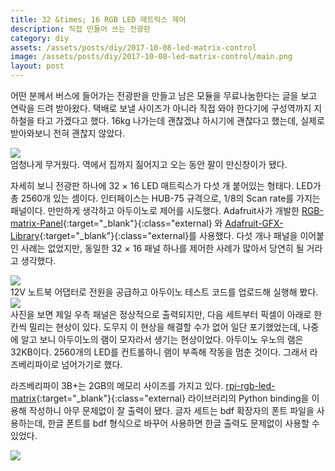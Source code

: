 ```yaml
---
title: 32 &times; 16 RGB LED 매트릭스 제어
description: 직접 만들어 쓰는 전광판
category: diy
assets: /assets/posts/diy/2017-10-08-led-matrix-control
image: /assets/posts/diy/2017-10-08-led-matrix-control/main.png
layout: post
---
```


어떤 분께서 버스에 들어가는 전광판을 만들고 남은 모듈을 무료나눔한다는 글을 보고 연락을 드려 받아왔다. 택배로 보낼 사이즈가 아니라 직접 와야 한다기에 구성역까지 지하철을 타고 가겠다고 했다. 16kg 나가는데 괜찮겠냐 하시기에 괜찮다고 했는데, 실제로 받아와보니 전혀 괜찮지 않았다.
<div class='center'><img src='{{page.assets}}/1.png'></div>
엄청나게 무거웠다. 역에서 집까지 짊어지고 오는 동안 팔이 만신창이가 됐다.

자세히 보니 전광판 하나에 32 &times; 16 LED 매트릭스가 다섯 개 붙어있는 형태다. LED가 총 2560개 있는 셈이다. 인터페이스는 HUB-75 규격으로, 1/8의 Scan rate를 가지는 패널이다. 만만하게 생각하고 아두이노로 제어를 시도했다. Adafruit사가 개발한 [RGB-matrix-Panel](https://github.com/adafruit/RGB-matrix-Panel){:target="_blank"}{:class="external} 와 [Adafruit-GFX-Library](https://github.com/adafruit/Adafruit-GFX-Library){:target="_blank"}{:class="external}를 사용했다. 다섯 개나 패널을 이어붙인 사례는 없었지만, 동일한 32 &times; 16 패널 하나를 제어한 사례가 많아서 당연히 될 거라고 생각했다.

<div class='center'><img src='{{page.assets}}/2.png'></div>
12V 노트북 어댑터로 전원을 공급하고 아두이노 테스트 코드를 업로드해 실행해 봤다. 

<div class='center'><img src='{{page.assets}}/3.png'></div>
사진을 보면 제일 우측 패널은 정상적으로 출력되지만, 다음 세트부터 픽셀이 아래로 한 칸씩 밀리는 현상이 있다. 도무지 이 현상을 해결할 수가 없어 일단 포기했었는데, 나중에 알고 보니 아두이노의 램이 모자라서 생기는 현상이었다. 아두이노 우노의 램은 32KB이다. 2560개의 LED를 컨트롤하니 램이 부족해 작동을 멈춘 것이다. 그래서 라즈베리파이로 넘어가기로 했다.

라즈베리파이 3B+는 2GB의 메모리 사이즈를 가지고 있다. [rpi-rgb-led-matrix](https://github.com/luftaquila/rpi-rgb-led-matrix){:target="_blank"}{:class="external} 라이브러리의 Python binding을 이용해 작성하니 아무 문제없이 잘 출력이 됐다. 글자 세트는 bdf 확장자의 폰트 파일을 사용하는데, 한글 폰트를 bdf 형식으로 바꾸어 사용하면 한글 출력도 문제없이 사용할 수 있었다.
<div class='center'><img src='{{page.assets}}/main.png'></div>